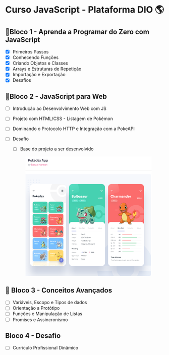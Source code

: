 # Curso JavaScript - Plataforma DIO 🌎

## 🚀Bloco 1 - Aprenda a Programar do Zero com JavaScript
- [x] Primeiros Passos
- [x] Conhecendo Funções
- [x] Criando Objetos e Classes
- [x] Arrays e Estruturas de Repetição
- [x] Importação e Exportação
- [x] Desafios

## 🚀Bloco 2 -  JavaScript para Web

- [ ] Introdução ao Desenvolvimento Web com JS
- [ ] Projeto com HTML/CSS - Listagem de Pokémon
- [ ] Dominando o Protocolo HTTP e Integração com a PokeAPI
- [ ] Desafio

    - [ ] Base do projeto a ser desenvolvido
    <p align="center">
    <img  src="./img/projeto-inspiracao.png" height="380" width="400" alt="Inspiração Projeto">
    </p> 

## 🚀 Bloco 3 - Conceitos Avançados
- [ ] Variáveis, Escopo e Tipos de dados
- [ ] Orientação a Protótipo
- [ ] Funções e Manipulação de Listas
- [ ] Promises e Assincronismo

## Bloco 4 -  Desafio
- [ ] Currículo Profissional Dinâmico
